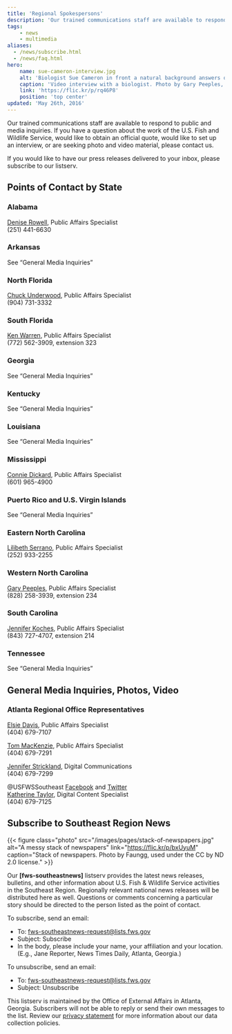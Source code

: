 ```yaml
---
title: 'Regional Spokespersons'
description: 'Our trained communications staff are available to respond to public and media inquiries. If you have a question about the work of the U.S. Fish and Wildlife Service, would like to obtain an official quote, would like to set up an interview, or are seeking photo and video material, please contact us.'
tags:
    - news
    - multimedia
aliases:
  - /news/subscribe.html
  - /news/faq.html
hero:
    name: sue-cameron-interview.jpg
    alt: 'Biologist Sue Cameron in front a natural background answers questions on camera'
    caption: 'Video interview with a biologist. Photo by Gary Peeples, USFWS.'
    link: 'https://flic.kr/p/rq46P8'
    position: 'top center'
updated: 'May 26th, 2016'
---
```


Our trained communications staff are available to respond to public and media inquiries. If you have a question about the work of the U.S. Fish and Wildlife Service, would like to obtain an official quote, would like to set up an interview, or are seeking photo and video material, please contact us.

If you would like to have our press releases delivered to your inbox, please subscribe to our listserv.

## Points of Contact by State

### Alabama
[Denise Rowell](mailto:denise_rowell@fws.gov), Public Affairs Specialist <br>
(251) 441-6630

### Arkansas
See “General Media Inquiries”

### North Florida
[Chuck Underwood](mailto:chuck_underwood@fws.gov), Public Affairs Specialist <br>
(904) 731-3332

### South Florida
[Ken Warren](mailto:ken_warren@fws.gov), Public Affairs Specialist <br>
(772) 562-3909, extension 323

### Georgia
See “General Media Inquiries”

### Kentucky
See “General Media Inquiries”

### Louisiana
See “General Media Inquiries”

### Mississippi
[Connie Dickard](mailto:connie_dickard@fws.gov), Public Affairs Specialist <br>
(601) 965-4900

### Puerto Rico and U.S. Virgin Islands
See “General Media Inquiries”

### Eastern North Carolina
[Lilibeth Serrano](mailto:lilibeth_serrano@fws.gov), Public Affairs Specialist <br>
(252) 933-2255

### Western North Carolina
[Gary Peeples](mailto:gary_peeples@fws.gov), Public Affairs Specialist <br>
(828) 258-3939, extension 234

### South Carolina
[Jennifer Koches](mailto:jennifer_koches@fws.gov), Public Affairs Specialist <br>
(843) 727-4707, extension 214

### Tennessee
See “General Media Inquiries”

## General Media Inquiries, Photos, Video

### Atlanta Regional Office Representatives

[Elsie Davis](mailto:elsie_davis@fws.gov), Public Affairs Specialist <br>
(404) 679-7107

[Tom MacKenzie](mailto:tom_mackenzie@fws.gov), Public Affairs Specialist <br>
(404) 679-7291

[Jennifer Strickland](mailto:jennifer_strickland@fws.gov), Digital Communications <br>
(404) 679-7299

@USFWSSoutheast [Facebook](https://facebook.com/usfwssoutheast) and [Twitter](https://twitter.com/usfwssoutheast) <br>
[Katherine Taylor](mailto:katherine_taylor@fws.gov), Digital Content Specialist <br>
(404) 679-7125

## Subscribe to Southeast Region News

{{< figure class="photo" src="/images/pages/stack-of-newspapers.jpg" alt="A messy stack of newspapers" link="https://flic.kr/p/bxUyuM" caption="Stack of newspapers. Photo by Faungg, used under the CC by ND 2.0 license." >}}

Our **[fws-southeastnews]** listserv provides the latest news releases, bulletins, and other information about U.S. Fish & Wildlife Service activities in the Southeast Region. Regionally relevant national news releases will be distributed here as well. Questions or comments concerning a particular story should be directed to the person listed as the point of contact.

To subscribe, send an email:

- To: [fws-southeastnews-request@lists.fws.gov](mailto:fws-southeastnews-request@lists.fws.gov?subject=Subscribe)
- Subject: Subscribe
- In the body, please include your name, your affiliation and your location. (E.g., Jane Reporter, News Times Daily, Atlanta, Georgia.)

To unsubscribe, send an email:

- To: [fws-southeastnews-request@lists.fws.gov](mailto:fws-southeastnews-request@lists.fws.gov?subject=Unsubscribe)
- Subject: Unsubscribe

This listserv is maintained by the Office of External Affairs in Atlanta, Georgia. Subscribers will not be able to reply or send their own messages to the list. Review our [privacy statement](http://www.fws.gov/help/policies.html) for more information about our data collection policies.
